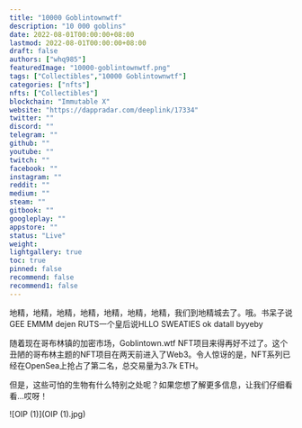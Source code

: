 ```yaml
---
title: "10000 Goblintownwtf"
description: "10 000 goblins"
date: 2022-08-01T00:00:00+08:00
lastmod: 2022-08-01T00:00:00+08:00
draft: false
authors: ["whq985"]
featuredImage: "10000-goblintownwtf.png"
tags: ["Collectibles","10000 Goblintownwtf"]
categories: ["nfts"]
nfts: ["Collectibles"]
blockchain: "Immutable X"
website: "https://dappradar.com/deeplink/17334"
twitter: ""
discord: ""
telegram: ""
github: ""
youtube: ""
twitch: ""
facebook: ""
instagram: ""
reddit: ""
medium: ""
steam: ""
gitbook: ""
googleplay: ""
appstore: ""
status: "Live"
weight: 
lightgallery: true
toc: true
pinned: false
recommend: false
recommend1: false
---
```

<p>地精，地精，地精，地精，地精，地精，地精，我们到地精城去了。哦。书呆子说GEE EMMM dejen RUTS一个皇后说HLLO SWEATIES ok datall byyeby&nbsp;</p>

随着现在哥布林镇的加密市场，Goblintown.wtf NFT项目来得再好不过了。这个丑陋的哥布林主题的NFT项目在两天前进入了Web3。令人惊讶的是，NFT系列已经在OpenSea上抢占了第二名，总交易量为3.7k ETH。

但是，这些可怕的生物有什么特别之处呢？如果您想了解更多信息，让我们仔细看看...哎呀！

![OIP (1)](OIP (1).jpg)
